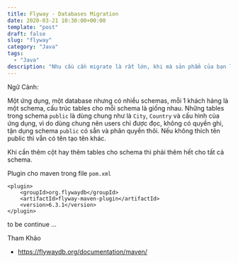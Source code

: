 ```yaml
---
title: Flyway - Databases Migration
date: 2020-03-21 10:30:00+00:00
template: "post"
draft: false
slug: "flyway"
category: "Java"
tags:
  - "Java"
description: "Nhu cầu cần migrate là rất lớn, khi mà sản phẩm của bạn là go-live lên production, databases nhiều và lớn thì Flyway quản lý script sql sẽ được chạy tự động mỗi khi khởi động ứng dụng lên."
---
```

Ngữ Cảnh:

Một ứng dụng, một database nhưng có nhiều schemas, mỗi 1 khách hàng là một schema, cấu trúc tables cho mỗi schema là giống nhau. Những tables trong schema `public` là dùng chung như là `City`, `Country` và cấu hình của ứng dụng, vì do dùng chung nên users chỉ được đọc, không có quyền ghi, tận dụng schema `public` có sẵn và phân quyền thôi. Nếu không thích tên public thì vẫn có tên tạo tên khác.

Khi cần thêm cột hay thêm tables cho schema thì phải thêm hết cho tất cả schema.

Plugin cho maven trong file `pom.xml`
```
<plugin>
    <groupId>org.flywaydb</groupId>
    <artifactId>flyway-maven-plugin</artifactId>
    <version>6.3.1</version>
</plugin>
```





to be continue ...


Tham Khảo
- https://flywaydb.org/documentation/maven/
